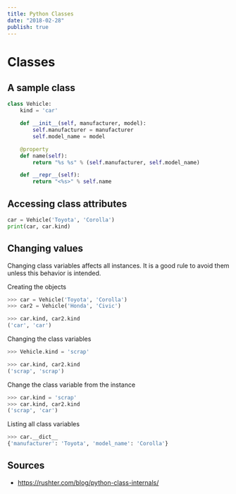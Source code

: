 ```yaml
---
title: Python Classes
date: "2018-02-28"
publish: true
---
```



# Classes

## A sample class

```python
class Vehicle:
    kind = 'car'

    def __init__(self, manufacturer, model):
        self.manufacturer = manufacturer
        self.model_name = model

    @property
    def name(self):
        return "%s %s" % (self.manufacturer, self.model_name)

    def __repr__(self):
        return "<%s>" % self.name
```

## Accessing class attributes

```python
car = Vehicle('Toyota', 'Corolla')
print(car, car.kind)
```

## Changing values

Changing class variables affects all instances. It is a good rule to avoid them unless this behavior is intended.

Creating the objects

```python
>>> car = Vehicle('Toyota', 'Corolla')
>>> car2 = Vehicle('Honda', 'Civic')

>>> car.kind, car2.kind
('car', 'car')
```

Changing the class variables

```python
>>> Vehicle.kind = 'scrap'

>>> car.kind, car2.kind
('scrap', 'scrap')
```

Change the class variable from the instance

```python
>>> car.kind = 'scrap'
>>> car.kind, car2.kind
('scrap', 'car')
```

Listing all class variables

```python
>>> car.__dict__
{'manufacturer': 'Toyota', 'model_name': 'Corolla'}
```

## Sources

- https://rushter.com/blog/python-class-internals/